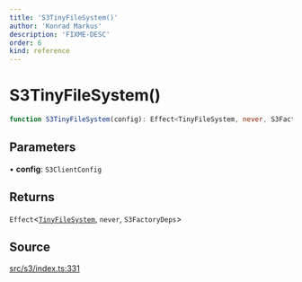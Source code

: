 ```yaml
---
title: 'S3TinyFileSystem()'
author: 'Konrad Markus'
description: 'FIXME-DESC'
order: 6
kind: reference
---
```


# S3TinyFileSystem()

```ts
function S3TinyFileSystem(config): Effect<TinyFileSystem, never, S3FactoryDeps>;
```

## Parameters

• **config**: `S3ClientConfig`

## Returns

`Effect`\<[`TinyFileSystem`](/projects/konkerdev-tiny-filesystem-fp/reference/type-aliases/tinyfilesystem), `never`, `S3FactoryDeps`\>

## Source

[src/s3/index.ts:331](https://github.com/konkerdotdev/tiny-filesystem-fp/blob/900743fd8cf49d9e7c3831c08b0b3c0dd3e06fb2/src/s3/index.ts#L331)
